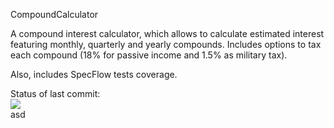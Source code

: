 CompoundCalculator

A compound interest calculator, which allows to calculate estimated interest featuring monthly, quarterly and yearly compounds.
Includes options to tax each compound (18% for passive income and 1.5% as military tax). 

Also, includes SpecFlow tests coverage.

Status of last commit:<br>
<img src="https://github.com/dbalaban1471/CompoundCalculator/workflows/CompoundCalculatorWorkflow/badge.svg?"><br>
asd
